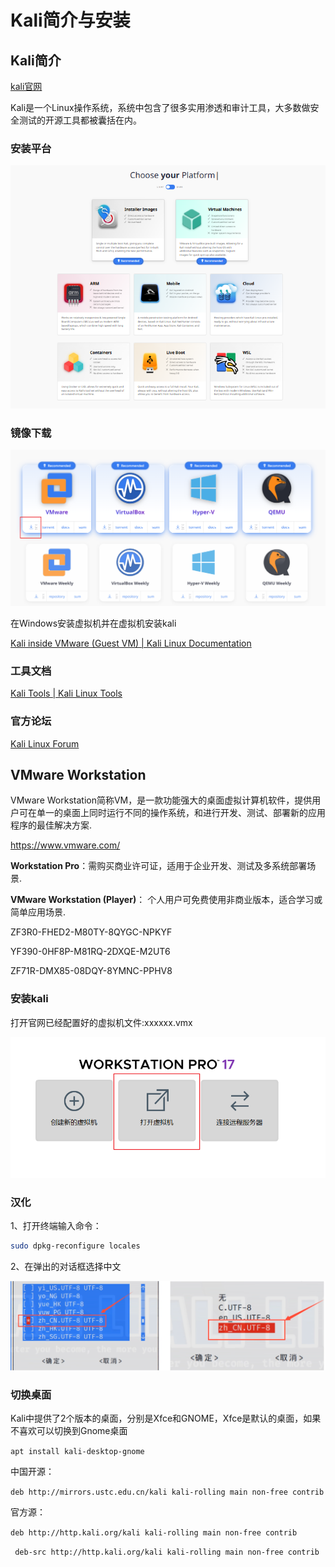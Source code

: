 # Kali简介与安装


<!--more-->

## Kali简介

[kali官网](https://www.kali.org/_)

Kali是一个Linux操作系统，系统中包含了很多实用渗透和审计工具，大多数做安全测试的开源工具都被囊括在内。

### 安装平台

![image-20250523212941242](images/image-20250523212941242.png)

### 镜像下载

![image-20250523213023558](images/image-20250523213023558.png)

在Windows安装虚拟机并在虚拟机安装kali

[Kali inside VMware (Guest VM) | Kali Linux Documentation](https://www.kali.org/docs/virtualization/install-vmware-guest-vm/)

### 工具文档

[Kali Tools | Kali Linux Tools](https://www.kali.org/tools/)

### 官方论坛

[Kali Linux Forum](https://forums.kali.org/)

## VMware Workstation

VMware Workstation简称VM，是一款功能强大的桌面虚拟计算机软件，提供用户可在单一的桌面上同时运行不同的操作系统，和进行开发、测试、部署新的应用程序的最佳解决方案.

https://www.vmware.com/

‌**Workstation Pro**‌：需购买商业许可证，适用于企业开发、测试及多系统部署场景.

**VMware Workstation (Player)**： 个人用户可免费使用非商业版本，适合学习或简单应用场景.

ZF3R0-FHED2-M80TY-8QYGC-NPKYF

YF390-0HF8P-M81RQ-2DXQE-M2UT6

ZF71R-DMX85-08DQY-8YMNC-PPHV8

### 安装kali

打开官网已经配置好的虚拟机文件:xxxxxx.vmx

![image-20250523221705455](images/image-20250523221705455.png)

### 汉化

1、打开终端输入命令：

```sh
sudo dpkg-reconfigure locales
```

2、在弹出的对话框选择中文

![image-20250523221953839](images/image-20250523221953839.png)

### 切换桌面

Kali中提供了2个版本的桌面，分别是Xfce和GNOME，Xfce是默认的桌面，如果不喜欢可以切换到Gnome桌面

`apt install kali-desktop-gnome`

中国开源：

`deb http://mirrors.ustc.edu.cn/kali kali-rolling main non-free contrib`

官方源：

`deb http://http.kali.org/kali kali-rolling main non-free contrib`

`
deb-src http://http.kali.org/kali kali-rolling main non-free contrib`
